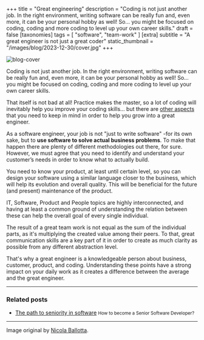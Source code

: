 +++
title = "Great engineering"
description = "Coding is not just another job. In the right environment, writing software can be really fun and, even more, it can be your personal hobby as well! So... you might be focused on coding, coding and more coding to level up your own career skills."
draft = false
[taxonomies]
tags = [ "software", "team-work" ]
[extra]
subtitle = "A great engineer is not just a great coder"
static_thumbnail = "/images/blog/2023-12-30/cover.jpg"
+++

![blog-cover](/images/blog/2023-12-30/cover.jpg)

Coding is not just another job. In the right environment, writing software can be really fun and, even more, it can be your personal hobby as well! So... you might be focused on coding, coding and more coding to level up your own career skills.

<!-- more -->

That itself is not bad at all! Practice makes the master, so a lot of coding will inevitably help you improve your coding skills… but there are [other aspects](/blog/the-path-to-seniority-in-software/) that you need to keep in mind in order to help you grow into a great engineer.

As a software engineer, your job is not "just to write software" -for its own sake, but to **use software to solve actual business problems**. To make that happen there are plenty of different methodologies out there, for sure. However, we must agree that you need to identify and understand your customer’s needs in order to know what to actually build.

You need to know your product, at least until certain level, so you can design your software using a similar language closer to the business, which will help its evolution and overall quality. This will be beneficial for the future (and present) maintenance of the product.

IT, Software, Product and People topics are highly interconnected, and having at least a common ground of understanding the relation between these can help the overall goal of every single individual.

The result of a great team work is not equal as the sum of the individual parts, as it's multiplying the created value among their peers. To that, great communication skills are a key part of it in order to create as much clarity as possible from any different abstraction level.

That's why a great engineer is a knowledgeable person about business, customer, product, and coding. Understanding these points have a strong impact on your daily work as it creates a difference between the average and the great engineer.

---

### Related posts

- [The path to seniority in software](/blog/the-path-to-seniority-in-software/) <small>How to become a Senior Software Developer?</small>

--- 

Image original by [Nicola Ballotta](https://hybridhacker.email).
